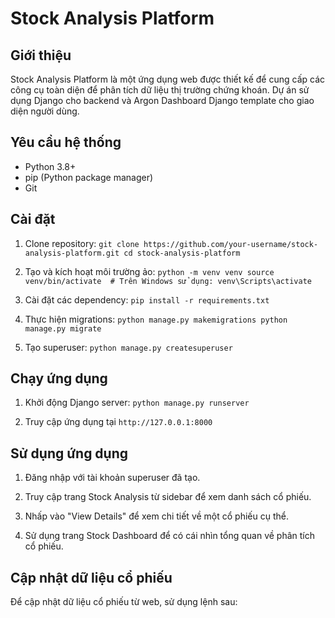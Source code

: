 # Stock Analysis Platform

## Giới thiệu
Stock Analysis Platform là một ứng dụng web được thiết kế để cung cấp các công cụ toàn diện để phân tích dữ liệu thị trường chứng khoán. Dự án sử dụng Django cho backend và Argon Dashboard Django template cho giao diện người dùng.

## Yêu cầu hệ thống
- Python 3.8+
- pip (Python package manager)
- Git

## Cài đặt

1. Clone repository:   ```
   git clone https://github.com/your-username/stock-analysis-platform.git
   cd stock-analysis-platform   ```

2. Tạo và kích hoạt môi trường ảo:   ```
   python -m venv venv
   source venv/bin/activate  # Trên Windows sử dụng: venv\Scripts\activate   ```

3. Cài đặt các dependency:   ```
   pip install -r requirements.txt   ```

4. Thực hiện migrations:   ```
   python manage.py makemigrations
   python manage.py migrate   ```

5. Tạo superuser:   ```
   python manage.py createsuperuser   ```

## Chạy ứng dụng

1. Khởi động Django server:   ```
   python manage.py runserver   ```

2. Truy cập ứng dụng tại `http://127.0.0.1:8000`

## Sử dụng ứng dụng

1. Đăng nhập với tài khoản superuser đã tạo.

2. Truy cập trang Stock Analysis từ sidebar để xem danh sách cổ phiếu.

3. Nhấp vào "View Details" để xem chi tiết về một cổ phiếu cụ thể.

4. Sử dụng trang Stock Dashboard để có cái nhìn tổng quan về phân tích cổ phiếu.

## Cập nhật dữ liệu cổ phiếu

Để cập nhật dữ liệu cổ phiếu từ web, sử dụng lệnh sau:
